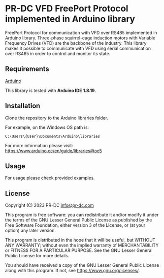 # PR-DC VFD FreePort Protocol implemented in Arduino library

FreePort Protocol for communication with VFD over RS485 implemented in Arduino library. Three-phase squirrel-cage induction motors with Variable Frequency Drives (VFD) are the backbone of the industry. This library makes it possible to communicate with VFD using serial communication over RS485 in order to control and monitor its state.

## Requirements
[Arduino](https://www.arduino.cc/)<br>

This library is tested with 
**Arduino IDE 1.8.19**.

## Installation
Clone the repository to the Arduino libraries folder.

For example, on the Windows OS path is:
```
C:\Users\{User}\Documents\Arduino\libraries
```

For more information please visit: https://www.arduino.cc/en/guide/libraries#toc5

## Usage

For usage please check provided examples. 

## License
Copyright (C) 2023 PR-DC <info@pr-dc.com>

This program is free software: you can redistribute it and/or modify
it under the terms of the GNU Lesser General Public License as 
published by the Free Software Foundation, either version 3 of the 
License, or (at your option) any later version.

This program is distributed in the hope that it will be useful,
but WITHOUT ANY WARRANTY; without even the implied warranty of
MERCHANTABILITY or FITNESS FOR A PARTICULAR PURPOSE.  See the
GNU Lesser General Public License for more details.

You should have received a copy of the GNU Lesser General Public License
along with this program.  If not, see <https://www.gnu.org/licenses/>.